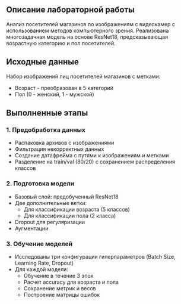 ## Описание лабораторной работы
Анализ посетителей магазинов по изображениям с видеокамер с использованием методов компьютерного зрения. Реализована многозадачная модель на основе ResNet18, предсказывающая возрастную категорию и пол посетителей.

## Исходные данные
Набор изображений лиц посетителей магазинов с метками:
- Возраст - преобразован в 5 категорий
- Пол (0 - женский, 1 - мужской)

## Выполненные этапы
### 1. Предобработка данных
- Распаковка архивов с изображениями
- Фильтрация некорректных данных
- Создание датафрейма с путями к изображениям и метками
- Разделение на train/val (80/20) с сохранением распределения классов

### 2. Подготовка модели
- Базовый слой: предобученный ResNet18
- Две дополнительные ветки:
    - Для классификации возраста (5 классов)
    - Для классификации пола (2 класса)
- Dropout для регуляризации
- Аугментации

### 3. Обучение моделей
- Исследованы три конфигурации гиперпараметров (Batch Size, Learning Rate, Dropout)
- Для каждой модели:
    - Обучение в течение 3 эпох
    - Расчет accuracy для возраста и пола
    - Сохранение метрик и весов
    - Построение матрицы ошибок